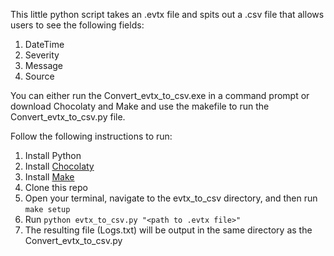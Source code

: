This little python script takes an .evtx file and spits out a .csv file that allows users to see the following fields:
1. DateTime
2. Severity
3. Message
4. Source

You can either run the Convert_evtx_to_csv.exe in a command prompt or download Chocolaty and Make and use the 
makefile to run the Convert_evtx_to_csv.py file.

Follow the following instructions to run:
1. Install Python
2. Install [Chocolaty](https://chocolatey.org/install)
3. Install [Make](https://gnuwin32.sourceforge.net/packages/make.htm)
4. Clone this repo
5. Open your terminal, navigate to the evtx_to_csv directory, and then run `make setup`
6. Run `python evtx_to_csv.py "<path to .evtx file>"`
5. The resulting file (Logs.txt) will be output in the same directory as the Convert_evtx_to_csv.py